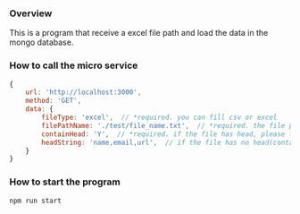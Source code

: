 ### Overview
This is a program that receive a excel file path and load the data in the mongo database.


### How to call the micro service
```javascript
{
    url: 'http://localhost:3000',
    method: 'GET',
    data: {
        fileType: 'excel',  // *required. you can fill csv or excel
        filePathName: './test/file_name.txt',  // *required. the file path name what you want to load in database
        containHead: 'Y',  // *required. if the file has head, please fill Y but N
        headString: 'name,email,url',  // if the file has no head(containHead=N), you can provide a head for it.
    }
}
```


### How to start the program
```
npm run start
```
